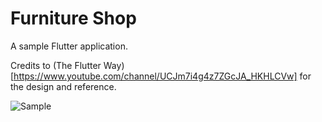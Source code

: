 # Furniture Shop

A sample Flutter application.

Credits to (The Flutter Way)[https://www.youtube.com/channel/UCJm7i4g4z7ZGcJA_HKHLCVw] for the
design and reference.     

![Sample](./showcase_furniture.gif)